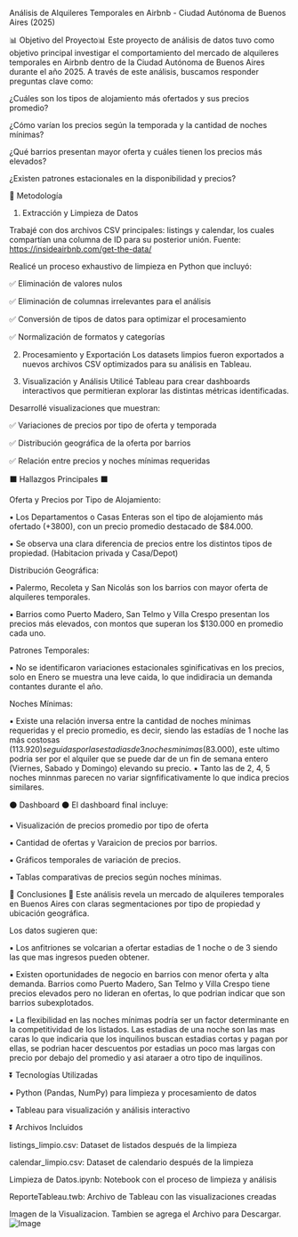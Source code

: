 
Análisis de Alquileres Temporales en Airbnb - Ciudad Autónoma de Buenos Aires (2025)

📊 Objetivo del Proyecto📊
Este proyecto de análisis de datos tuvo como objetivo principal investigar el comportamiento del mercado de alquileres temporales en Airbnb dentro de la Ciudad Autónoma de Buenos Aires durante el año 2025. A través de este análisis, buscamos responder preguntas clave como:

¿Cuáles son los tipos de alojamiento más ofertados y sus precios promedio?

¿Cómo varían los precios según la temporada y la cantidad de noches mínimas?

¿Qué barrios presentan mayor oferta y cuáles tienen los precios más elevados?

¿Existen patrones estacionales en la disponibilidad y precios?

🔎 Metodología

1. Extracción y Limpieza de Datos

Trabajé con dos archivos CSV principales: listings y calendar, los cuales compartían una columna de ID para su posterior unión.
Fuente: https://insideairbnb.com/get-the-data/

Realicé un proceso exhaustivo de limpieza en Python que incluyó:

✅ Eliminación de valores nulos

✅ Eliminación de columnas irrelevantes para el análisis

✅ Conversión de tipos de datos para optimizar el procesamiento

✅ Normalización de formatos y categorías

2. Procesamiento y Exportación
Los datasets limpios fueron exportados a nuevos archivos CSV optimizados para su análisis en Tableau.

3. Visualización y Análisis
Utilicé Tableau para crear dashboards interactivos que permitieran explorar las distintas métricas identificadas.

Desarrollé visualizaciones que muestran:

✅ Variaciones de precios por tipo de oferta y temporada

✅ Distribución geográfica de la oferta por barrios

✅ Relación entre precios y noches mínimas requeridas



 ⬛ Hallazgos Principales ⬛

Oferta y Precios por Tipo de Alojamiento:

▪ Los Departamentos o Casas Enteras son el tipo de alojamiento más ofertado (+3800), con un precio promedio destacado de $84.000.

▪ Se observa una clara diferencia de precios entre los distintos tipos de propiedad. (Habitacion privada y Casa/Depot)

Distribución Geográfica:

▪ Palermo, Recoleta y San Nicolás son los barrios con mayor oferta de alquileres temporales.

▪ Barrios como Puerto Madero, San Telmo y Villa Crespo presentan los precios más elevados, con montos que superan los $130.000 en promedio cada uno. 

Patrones Temporales:

▪ No se identificaron variaciones estacionales sginificativas en los precios, solo en Enero se muestra una leve caida, lo que indidiracia un demanda contantes durante el año.

Noches Mínimas:

▪ Existe una relación inversa entre la cantidad de noches mínimas requeridas y el precio promedio, es decir, siendo las estadías de 1 noche las más costosas ($113.920) seguidas por las estadias de 3 noches minimas ($83.000), este ultimo podria ser por el alquiler que se puede dar de un fin de semana entero (Viernes, Sabado y Domingo) elevando su precio. 
▪ Tanto las de 2, 4, 5 noches minnmas parecen no variar signfificativamente lo que indica precios similares. 

⚫ Dashboard ⚫
El dashboard final incluye:

▪  Visualización de precios promedio por tipo de oferta

▪  Cantidad de ofertas y Varaicion de precios por barrios. 

▪ Gráficos temporales de variación de precios.

▪  Tablas comparativas de precios según noches mínimas.

🔷 Conclusiones 🔷
Este análisis revela un mercado de alquileres temporales en Buenos Aires con claras segmentaciones por tipo de propiedad y ubicación geográfica. 

Los datos sugieren que:

▪  Los anfitriones se volcarian a ofertar estadias de 1 noche o de 3 siendo las que mas ingresos pueden obtener.

▪  Existen oportunidades de negocio en barrios con menor oferta y alta demanda. Barrios como Puerto Madero, San Telmo y Villa Crespo tiene precios elevados pero no lideran en ofertas, 
   lo que podrian indicar que son barrios subexplotados. 

▪  La flexibilidad en las noches mínimas podría ser un factor determinante en la competitividad de los listados. Las estadias de una noche son las mas caras lo que indicaria que los 
   inquilinos buscan estadias cortas y pagan por ellas, se podrian hacer descuentos por estadias un poco mas largas con precio por debajo del promedio y asi ataraer a otro tipo de 
   inquilinos.     


⏬ Tecnologías Utilizadas

▪  Python (Pandas, NumPy) para limpieza y procesamiento de datos

▪  Tableau para visualización y análisis interactivo



⏬ Archivos Incluidos

listings_limpio.csv: Dataset de listados después de la limpieza

calendar_limpio.csv: Dataset de calendario después de la limpieza

Limpieza de Datos.ipynb: Notebook con el proceso de limpieza y análisis

ReporteTableau.twb: Archivo de Tableau con las visualizaciones creadas


Imagen de la Visualizacion. Tambien se agrega el Archivo para Descargar. 
![Image](https://github.com/user-attachments/assets/d625abba-d9a8-471c-9a98-dbb2d7e346fd)

